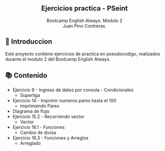 <a name="readme-top"></a>
<div align="center">
  <br>
    <h2><strong>Ejercicios practica - PSeint</strong> </br>  </h2>
    <span>Bootcamp English Always. Modulo 2</span><br>
    <span>Juan Pino Contreras.</span>
</div>

## 📃 Introduccion
Este proyecto contiene ejercicios de practica en pseudocodigo, realizados durante el modulo 2 del Bootcamp English Always. 

## 📚 Contenido
- Ejercicio 9 - Ingreso de datos por consola - Condicionales
  - Superliga
- Ejercicio 14 - Imprimir numeros pares hasta el 100
  - Imprimiendo Pares
- Diagrama de flujo
- Ejercicio 15.2 - Recorriendo vector
  - Vector  
- Ejercicio 16.1 - Funciones
  - Cambio de divisa
- Ejercicio 16.3 - Funciones y Arreglos
  - Arreglado 
